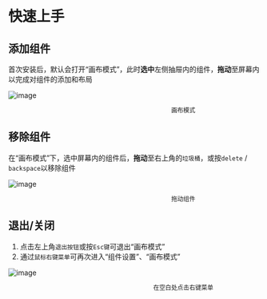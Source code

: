 # 快速上手

## 添加组件

首次安装后，默认会打开“画布模式”，此时**选中**左侧抽屉内的组件，**拖动**至屏幕内以完成对组件的添加和布局

<div style="width: 700px;">
  <img src="/images/getting-started/add.png" alt="image">
  <p style="font-size: 12px; text-align: center;">画布模式</p>
</div>

## 移除组件

在“画布模式”下，选中屏幕内的组件后，**拖动**至右上角的`垃圾桶`，或按`delete` / `backspace`以移除组件

<div style="width: 700px;">
  <img src="/images/getting-started/remove.png" alt="image">
  <p style="font-size: 12px; text-align: center;">拖动组件</p>
</div>

## 退出/关闭

1. 点击左上角`退出按钮`或按`Esc键`可退出“画布模式”
2. 通过`鼠标右键菜单`可再次进入“组件设置”、“画布模式”

<div style="width: 700px;">
  <img src="/images/getting-started/right-menu-general.png" alt="image">
  <p style="font-size: 12px; text-align: center;">在空白处点击右键菜单</p>
</div>

